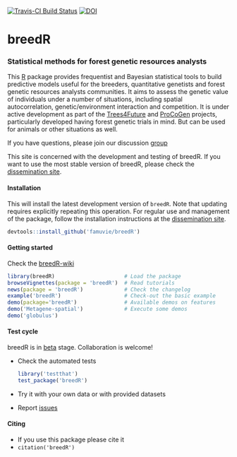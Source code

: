 [![Travis-CI Build Status](https://travis-ci.org/famuvie/breedR.png?branch=master)](https://travis-ci.org/famuvie/breedR)
[![DOI](https://zenodo.org/badge/4357/famuvie/breedR.svg)](https://zenodo.org/badge/latestdoi/4357/famuvie/breedR)

breedR
======

### Statistical methods for forest genetic resources analysts

This [R](http://cran.r-project.org/ "CRAN") package provides frequentist and
Bayesian statistical tools to build predictive models useful for the breeders,
quantitative genetists and forest genetic resources analysts communities. It
aims to assess the genetic value of individuals under a number of situations,
including spatial autocorrelation, genetic/environment interaction and
competition. It is under active development as part of the 
[Trees4Future](http://www.trees4future.eu/ "T4F") and
[ProCoGen](http://www.procogen.eu/) projects, particularly developed having
forest genetic trials in mind. But can be used for animals or other situations
as well.

If you have questions, please join our discussion
[group](http://groups.google.com/group/breedr)

This site is concerned with the development and testing of breedR. If you want 
to use the most stable version of breedR, please check the [dissemination
site](http://famuvie.github.io/breedR/).

#### Installation

This will install the latest development version of `breedR`. Note that updating
requires explicitly repeating this operation. For regular use and management of
the package, follow the installation instructions at the [dissemination
site](http://famuvie.github.io/breedR/).

```R
devtools::install_github('famuvie/breedR')
```

#### Getting started
Check the [breedR-wiki](https://github.com/famuvie/breedR/wiki)
```R
library(breedR)                      # Load the package
browseVignettes(package = 'breedR')  # Read tutorials
news(package = 'breedR')             # Check the changelog
example('breedR')                    # Check-out the basic example
demo(package='breedR')               # Available demos on features
demo('Metagene-spatial')             # Execute some demos
demo('globulus')
```

#### Test cycle
breedR is in [beta](https://en.wikipedia.org/wiki/Development_stage#Beta) stage. Collaboration is welcome!
- Check the automated tests
    ```R
    library('testthat')
    test_package('breedR')
    ```
  
- Try it with your own data or with provided datasets
- Report [issues](https://github.com/famuvie/breedR/issues "Issues page")

#### Citing
- If you use this package please cite it
- `citation('breedR')`
